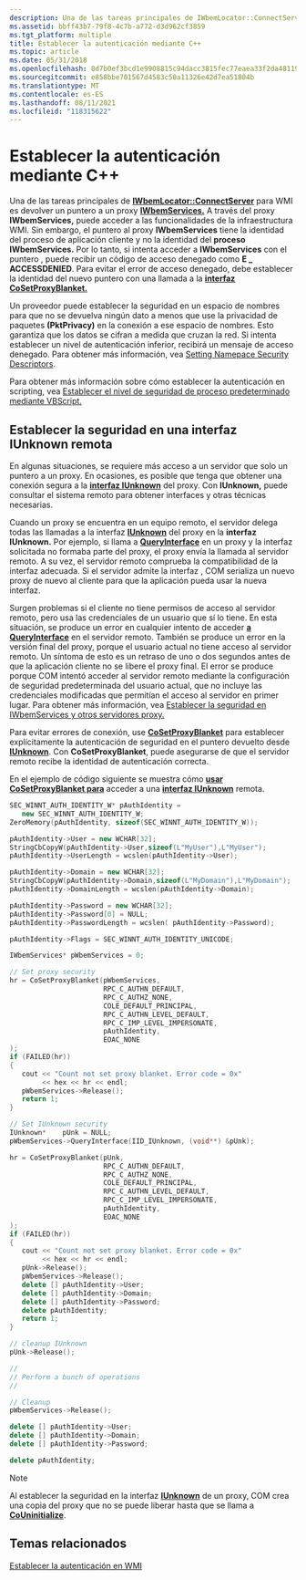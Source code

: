 ```yaml
---
description: Una de las tareas principales de IWbemLocator::ConnectServer para WMI es devolver un puntero a un proxy IWbemServices.
ms.assetid: bbff43b7-79f8-4c7b-a772-d3d962cf3859
ms.tgt_platform: multiple
title: Establecer la autenticación mediante C++
ms.topic: article
ms.date: 05/31/2018
ms.openlocfilehash: 8d7b0ef3bcd1e9908815c94dacc3815fec77eaea33f2da48119dbe3178563eae
ms.sourcegitcommit: e858bbe701567d4583c50a11326e42d7ea51804b
ms.translationtype: MT
ms.contentlocale: es-ES
ms.lasthandoff: 08/11/2021
ms.locfileid: "118315622"
---
```

# <a name="setting-authentication-using-c"></a>Establecer la autenticación mediante C++

Una de las tareas principales de [**IWbemLocator::ConnectServer**](/windows/desktop/api/Wbemcli/nf-wbemcli-iwbemlocator-connectserver) para WMI es devolver un puntero a un proxy [**IWbemServices.**](/windows/desktop/api/WbemCli/nn-wbemcli-iwbemservices) A través del proxy **IWbemServices,** puede acceder a las funcionalidades de la infraestructura WMI. Sin embargo, el puntero al proxy **IWbemServices** tiene la identidad del proceso de aplicación cliente y no la identidad del **proceso IWbemServices.** Por lo tanto, si intenta acceder a **IWbemServices** con el puntero , puede recibir un código de acceso denegado como **E \_ ACCESSDENIED**. Para evitar el error de acceso denegado, debe establecer la identidad del nuevo puntero con una llamada a la [**interfaz CoSetProxyBlanket.**](/windows/win32/api/combaseapi/nf-combaseapi-cosetproxyblanket)

Un proveedor puede establecer la seguridad en un espacio de nombres para que no se devuelva ningún dato a menos que use la privacidad de paquetes **(PktPrivacy)** en la conexión a ese espacio de nombres. Esto garantiza que los datos se cifran a medida que cruzan la red. Si intenta establecer un nivel de autenticación inferior, recibirá un mensaje de acceso denegado. Para obtener más información, vea [Setting Namepace Security Descriptors](setting-namespace-security-descriptors.md).

Para obtener más información sobre cómo establecer la autenticación en scripting, vea [Establecer el nivel de seguridad de proceso predeterminado mediante VBScript.](setting-the-default-process-security-level-using-vbscript.md)

## <a name="setting-security-on-a-remote-iunknown-interface"></a>Establecer la seguridad en una interfaz IUnknown remota

En algunas situaciones, se requiere más acceso a un servidor que solo un puntero a un proxy. En ocasiones, es posible que tenga que obtener una conexión segura a la [**interfaz IUnknown**](/windows/win32/api/unknwn/nn-unknwn-iunknown) del proxy. Con **IUnknown,** puede consultar el sistema remoto para obtener interfaces y otras técnicas necesarias.

Cuando un proxy se encuentra en un equipo remoto, el servidor delega todas las llamadas a la interfaz [**IUnknown**](/windows/win32/api/unknwn/nn-unknwn-iunknown) del proxy en la **interfaz IUnknown.** Por ejemplo, si llama a [**QueryInterface**](/windows/win32/api/unknwn/nf-unknwn-iunknown-queryinterface(q)) en un proxy y la interfaz solicitada no formaba parte del proxy, el proxy envía la llamada al servidor remoto. A su vez, el servidor remoto comprueba la compatibilidad de la interfaz adecuada. Si el servidor admite la interfaz , COM serializa un nuevo proxy de nuevo al cliente para que la aplicación pueda usar la nueva interfaz.

Surgen problemas si el cliente no tiene permisos de acceso al servidor remoto, pero usa las credenciales de un usuario que sí lo tiene. En esta situación, se produce un error en cualquier intento de acceder [**a QueryInterface**](/windows/win32/api/unknwn/nf-unknwn-iunknown-queryinterface(q)) en el servidor remoto. También se produce un error en la versión final del proxy, porque el usuario actual no tiene acceso al servidor remoto. Un síntoma de esto es un retraso de uno o dos segundos antes de que la aplicación cliente no se libere el proxy final. El error se produce porque COM intentó acceder al servidor remoto mediante la configuración de seguridad predeterminada del usuario actual, que no incluye las credenciales modificadas que permitían el acceso al servidor en primer lugar. Para obtener más información, vea [Establecer la seguridad en IWbemServices y otros servidores proxy.](setting-the-security-on-iwbemservices-and-other-proxies.md)

Para evitar errores de conexión, use [**CoSetProxyBlanket**](/windows/win32/api/combaseapi/nf-combaseapi-cosetproxyblanket) para establecer explícitamente la autenticación de seguridad en el puntero devuelto desde [**IUnknown**](/windows/win32/api/unknwn/nn-unknwn-iunknown). Con **CoSetProxyBlanket**, puede asegurarse de que el servidor remoto recibe la identidad de autenticación correcta.

En el ejemplo de código siguiente se muestra cómo [**usar CoSetProxyBlanket para**](/windows/win32/api/combaseapi/nf-combaseapi-cosetproxyblanket) acceder a una [**interfaz IUnknown**](/windows/win32/api/unknwn/nn-unknwn-iunknown) remota.


```C++
SEC_WINNT_AUTH_IDENTITY_W* pAuthIdentity = 
   new SEC_WINNT_AUTH_IDENTITY_W;
ZeroMemory(pAuthIdentity, sizeof(SEC_WINNT_AUTH_IDENTITY_W));

pAuthIdentity->User = new WCHAR[32];
StringCbCopyW(pAuthIdentity->User,sizeof(L"MyUser"),L"MyUser");
pAuthIdentity->UserLength = wcslen(pAuthIdentity->User);

pAuthIdentity->Domain = new WCHAR[32];
StringCbCopyW(pAuthIdentity->Domain,sizeof(L"MyDomain"),L"MyDomain");
pAuthIdentity->DomainLength = wcslen(pAuthIdentity->Domain);

pAuthIdentity->Password = new WCHAR[32];
pAuthIdentity->Password[0] = NULL;
pAuthIdentity->PasswordLength = wcslen( pAuthIdentity->Password);

pAuthIdentity->Flags = SEC_WINNT_AUTH_IDENTITY_UNICODE;

IWbemServices* pWbemServices = 0;

// Set proxy security
hr = CoSetProxyBlanket(pWbemServices, 
                       RPC_C_AUTHN_DEFAULT, 
                       RPC_C_AUTHZ_NONE, 
                       COLE_DEFAULT_PRINCIPAL, 
                       RPC_C_AUTHN_LEVEL_DEFAULT, 
                       RPC_C_IMP_LEVEL_IMPERSONATE, 
                       pAuthIdentity, 
                       EOAC_NONE 
);
if (FAILED(hr))
{
   cout << "Count not set proxy blanket. Error code = 0x"
        << hex << hr << endl;
   pWbemServices->Release();
   return 1;
}

// Set IUnknown security
IUnknown*    pUnk = NULL;
pWbemServices->QueryInterface(IID_IUnknown, (void**) &pUnk);

hr = CoSetProxyBlanket(pUnk, 
                       RPC_C_AUTHN_DEFAULT, 
                       RPC_C_AUTHZ_NONE, 
                       COLE_DEFAULT_PRINCIPAL, 
                       RPC_C_AUTHN_LEVEL_DEFAULT, 
                       RPC_C_IMP_LEVEL_IMPERSONATE, 
                       pAuthIdentity, 
                       EOAC_NONE 
);
if (FAILED(hr))
{
   cout << "Count not set proxy blanket. Error code = 0x"
        << hex << hr << endl;
   pUnk->Release();
   pWbemServices->Release();
   delete [] pAuthIdentity->User;
   delete [] pAuthIdentity->Domain;
   delete [] pAuthIdentity->Password;
   delete pAuthIdentity;   
   return 1;
}

// cleanup IUnknown
pUnk->Release();

//
// Perform a bunch of operations
//

// Cleanup
pWbemServices->Release();

delete [] pAuthIdentity->User;
delete [] pAuthIdentity->Domain;
delete [] pAuthIdentity->Password;

delete pAuthIdentity;
```



> [!Note]  
> Al establecer la seguridad en la interfaz [**IUnknown**](/windows/win32/api/unknwn/nn-unknwn-iunknown) de un proxy, COM crea una copia del proxy que no se puede liberar hasta que se llama a [**CoUninitialize**](/windows/win32/api/combaseapi/nf-combaseapi-couninitialize).

 

## <a name="related-topics"></a>Temas relacionados

<dl> <dt>

[Establecer la autenticación en WMI](setting-authentication-in-wmi.md)
</dt> </dl>

 

 
